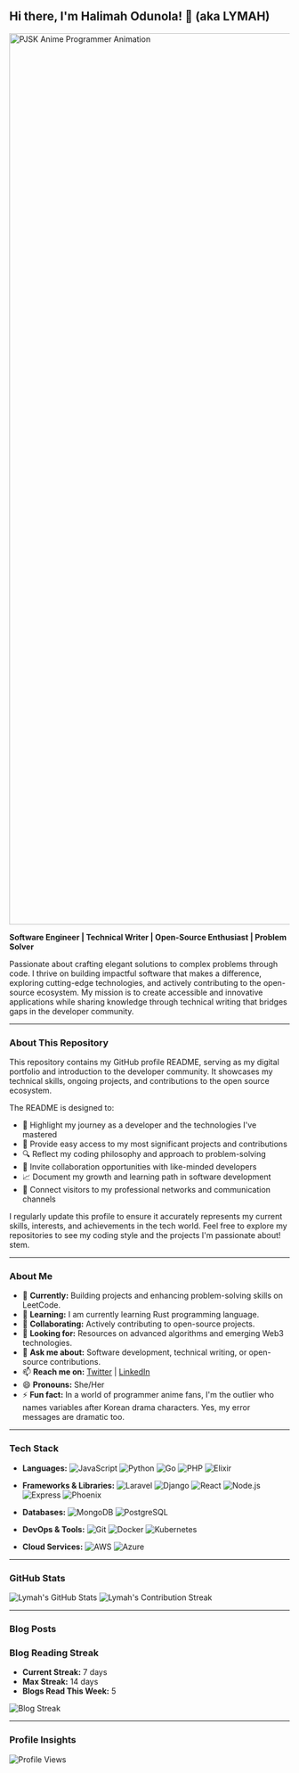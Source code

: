 ## Hi there, I'm Halimah Odunola! 👋 (aka LYMAH)


<img src="https://media1.tenor.com/m/xei0iF6HWToAAAAd/pjsk-pjsk-anime.gif" width="1600" alt="PJSK Anime Programmer Animation" />


**Software Engineer | Technical Writer | Open-Source Enthusiast | Problem Solver**

Passionate about crafting elegant solutions to complex problems through code. I thrive on building impactful software that makes a difference, exploring cutting-edge technologies, and actively contributing to the open-source ecosystem. My mission is to create accessible and innovative applications while sharing knowledge through technical writing that bridges gaps in the developer community.

---

### About This Repository

This repository contains my GitHub profile README, serving as my digital portfolio and introduction to the developer community. It showcases my technical skills, ongoing projects, and contributions to the open source ecosystem.

The README is designed to:

- 🌟 Highlight my journey as a developer and the technologies I've mastered
- 📂 Provide easy access to my most significant projects and contributions
- 🔍 Reflect my coding philosophy and approach to problem-solving
- 🤝 Invite collaboration opportunities with like-minded developers
- 📈 Document my growth and learning path in software development
- 🔗 Connect visitors to my professional networks and communication channels

I regularly update this profile to ensure it accurately represents my current skills, interests, and achievements in the tech world. Feel free to explore my repositories to see my coding style and the projects I'm passionate about!
stem.

---

### About Me

- 🔭 **Currently:** Building projects and enhancing problem-solving skills on LeetCode.
- 🌱 **Learning:** I am currently learning Rust programming language.
- 👯 **Collaborating:** Actively contributing to open-source projects.
- 🤔 **Looking for:** Resources on advanced algorithms and emerging Web3 technologies.
- 💬 **Ask me about:** Software development, technical writing, or open-source contributions.
- 📫 **Reach me on:** [Twitter](https://twitter.com/CodesLymah) | [LinkedIn](https://www.linkedin.com/in/harlimat-odunola-2ab261235)
- 😄 **Pronouns:** She/Her
- ⚡ **Fun fact:** In a world of programmer anime fans, I'm the outlier who names variables after Korean drama characters. Yes, my error messages are dramatic too.

---

### Tech Stack

- **Languages:**
  ![JavaScript](https://img.shields.io/badge/-JavaScript-F7DF1E?style=flat&logo=javascript&logoColor=black)
  ![Python](https://img.shields.io/badge/-Python-3776AB?style=flat&logo=python&logoColor=white)
  ![Go](https://img.shields.io/badge/-Go-00ADD8?style=flat&logo=go&logoColor=white)
  ![PHP](https://img.shields.io/badge/-PHP-777BB4?style=flat&logo=php&logoColor=white)
  ![Elixir](https://img.shields.io/badge/-Elixir-4B275F?style=flat&logo=elixir&logoColor=white)

- **Frameworks & Libraries:**
  ![Laravel](https://img.shields.io/badge/-Laravel-FF2D20?style=flat&logo=laravel&logoColor=white)
  ![Django](https://img.shields.io/badge/-Django-092E20?style=flat&logo=django&logoColor=white)
  ![React](https://img.shields.io/badge/-React-61DAFB?style=flat&logo=react&logoColor=black)
  ![Node.js](https://img.shields.io/badge/-Node.js-339933?style=flat&logo=node.js&logoColor=white)
  ![Express](https://img.shields.io/badge/-Express-000000?style=flat&logo=express&logoColor=white)
  ![Phoenix](https://img.shields.io/badge/-Phoenix-400080?style=flat&logo=phoenix&logoColor=white)

- **Databases:**
  ![MongoDB](https://img.shields.io/badge/-MongoDB-47A248?style=flat&logo=mongodb&logoColor=white)
  ![PostgreSQL](https://img.shields.io/badge/-PostgreSQL-336791?style=flat&logo=postgresql&logoColor=white)

- **DevOps & Tools:**
  ![Git](https://img.shields.io/badge/-Git-F05032?style=flat&logo=git&logoColor=white)
  ![Docker](https://img.shields.io/badge/-Docker-2496ED?style=flat&logo=docker&logoColor=white)
  ![Kubernetes](https://img.shields.io/badge/-Kubernetes-326CE5?style=flat&logo=kubernetes&logoColor=white)

- **Cloud Services:**
  ![AWS](https://img.shields.io/badge/-AWS-232F3E?style=flat&logo=amazon-aws&logoColor=white)
  ![Azure](https://img.shields.io/badge/-Azure-0078D4?style=flat&logo=microsoft-azure&logoColor=white)

---

### GitHub Stats

![Lymah's GitHub Stats](https://github-readme-stats.vercel.app/api?username=Lymah123&show_icons=true&theme=radical&count_private=true)
![Lymah's Contribution Streak](https://github-readme-streak-stats.herokuapp.com/?user=Lymah123&theme=radical)

---

### Blog Posts

<!-- Static representation of blog stats -->
### Blog Reading Streak

- **Current Streak:** 7 days
- **Max Streak:** 14 days
- **Blogs Read This Week:** 5

![Blog Streak](https://img.shields.io/badge/Blog_Streak-7_days-green)

<!-- You can manually update these numbers or replace with links to recent blog posts -->

---

### Profile Insights

![Profile Views](https://komarev.com/ghpvc/?username=Lymah123&color=blue&style=flat)
